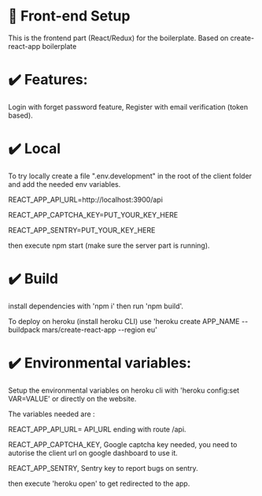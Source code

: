 # :rocket: Front-end Setup

This is the frontend part (React/Redux) for the boilerplate. Based on create-react-app boilerplate

# :heavy_check_mark: Features:

Login with forget password feature, Register with email verification (token based).

# :heavy_check_mark: Local

To try locally create a file ".env.development" in the root of the client folder and add the needed env variables.

REACT_APP_API_URL=http://localhost:3900/api

REACT_APP_CAPTCHA_KEY=PUT_YOUR_KEY_HERE

REACT_APP_SENTRY=PUT_YOUR_KEY_HERE

then execute npm start (make sure the server part is running).

# :heavy_check_mark: Build

install dependencies with 'npm i' then run 'npm build'.

To deploy on heroku (install heroku CLI)  use  'heroku create APP_NAME --buildpack mars/create-react-app --region eu'


# :heavy_check_mark: Environmental variables:

Setup the environmental variables on heroku cli with 'heroku config:set VAR=VALUE' or directly on the website.

The variables needed are :

REACT_APP_API_URL=   API_URL ending with route /api.

REACT_APP_CAPTCHA_KEY, Google captcha key needed, you need to autorise the client url on google dashboard to use it.

REACT_APP_SENTRY, Sentry key to report bugs on sentry.

then execute 'heroku open' to get redirected to the app.

